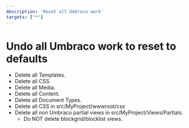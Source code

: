 ```yaml
---
description: 'Reset all Umbraco work'
targets: ["*"]
---
```


# Undo all Umbraco work to reset to defaults

* Delete all Templates.
* Delete all CSS.
* Delete all Media.
* Delete all Content.
* Delete all Document Types.
* Delete all CSS in src/MyProject/wwwroot/css
* Delete all non Umbraco partial views in src/MyProject/Views/Partials.
    * Do NOT delete blockgrid/blocklist views.